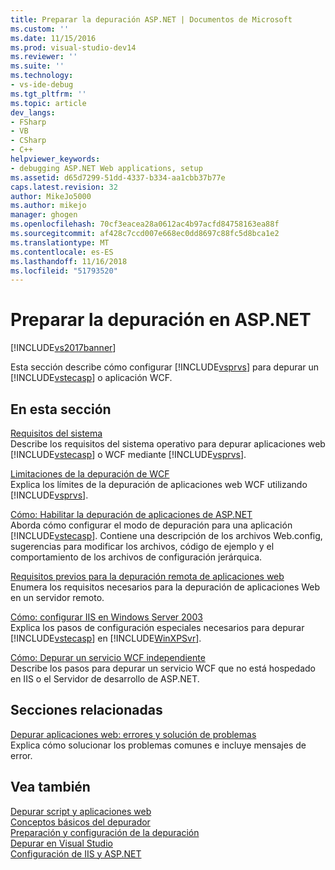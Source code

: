 ```yaml
---
title: Preparar la depuración ASP.NET | Documentos de Microsoft
ms.custom: ''
ms.date: 11/15/2016
ms.prod: visual-studio-dev14
ms.reviewer: ''
ms.suite: ''
ms.technology:
- vs-ide-debug
ms.tgt_pltfrm: ''
ms.topic: article
dev_langs:
- FSharp
- VB
- CSharp
- C++
helpviewer_keywords:
- debugging ASP.NET Web applications, setup
ms.assetid: d65d7299-51dd-4337-b334-aa1cbb37b77e
caps.latest.revision: 32
author: MikeJo5000
ms.author: mikejo
manager: ghogen
ms.openlocfilehash: 70cf3eacea28a0612ac4b97acfd84758163ea88f
ms.sourcegitcommit: af428c7ccd007e668ec0dd8697c88fc5d8bca1e2
ms.translationtype: MT
ms.contentlocale: es-ES
ms.lasthandoff: 11/16/2018
ms.locfileid: "51793520"
---
```

# <a name="preparing-to-debug-aspnet"></a>Preparar la depuración en ASP.NET
[!INCLUDE[vs2017banner](../includes/vs2017banner.md)]

Esta sección describe cómo configurar [!INCLUDE[vsprvs](../includes/vsprvs-md.md)] para depurar un [!INCLUDE[vstecasp](../includes/vstecasp-md.md)] o aplicación WCF.  
  
## <a name="in-this-section"></a>En esta sección  
 [Requisitos del sistema](../debugger/aspnet-debugging-system-requirements.md)  
 Describe los requisitos del sistema operativo para depurar aplicaciones web [!INCLUDE[vstecasp](../includes/vstecasp-md.md)] o WCF mediante [!INCLUDE[vsprvs](../includes/vsprvs-md.md)].  
  
 [Limitaciones de la depuración de WCF](../debugger/limitations-on-wcf-debugging.md)  
 Explica los límites de la depuración de aplicaciones web WCF utilizando [!INCLUDE[vsprvs](../includes/vsprvs-md.md)].  
  
 [Cómo: Habilitar la depuración de aplicaciones de ASP.NET](../debugger/how-to-enable-debugging-for-aspnet-applications.md)  
 Aborda cómo configurar el modo de depuración para una aplicación [!INCLUDE[vstecasp](../includes/vstecasp-md.md)]. Contiene una descripción de los archivos Web.config, sugerencias para modificar los archivos, código de ejemplo y el comportamiento de los archivos de configuración jerárquica.  
  
 [Requisitos previos para la depuración remota de aplicaciones web](../debugger/prerequistes-for-remote-debugging-web-applications.md)  
 Enumera los requisitos necesarios para la depuración de aplicaciones Web en un servidor remoto.  
  
 [Cómo: configurar IIS en Windows Server 2003](http://msdn.microsoft.com/en-us/23d557c5-ffcb-4fb2-be7c-5901d5f72ea1)  
 Explica los pasos de configuración especiales necesarios para depurar [!INCLUDE[vstecasp](../includes/vstecasp-md.md)] en [!INCLUDE[WinXPSvr](../includes/winxpsvr-md.md)].  
  
 [Cómo: Depurar un servicio WCF independiente](../debugger/how-to-debug-a-self-hosted-wcf-service.md)  
 Describe los pasos para depurar un servicio WCF que no está hospedado en IIS o el Servidor de desarrollo de ASP.NET.  
  
## <a name="related-sections"></a>Secciones relacionadas  
 [Depurar aplicaciones web: errores y solución de problemas](../debugger/debugging-web-applications-errors-and-troubleshooting.md)  
 Explica cómo solucionar los problemas comunes e incluye mensajes de error.  
  
## <a name="see-also"></a>Vea también  
 [Depurar script y aplicaciones web](../debugger/debugging-web-applications-and-script.md)   
 [Conceptos básicos del depurador](../debugger/debugger-basics.md)   
 [Preparación y configuración de la depuración](../debugger/debugger-settings-and-preparation.md)   
 [Depurar en Visual Studio](../debugger/debugging-in-visual-studio.md)   
 [Configuración de IIS y ASP.NET](http://msdn.microsoft.com/library/47ebf3b5-98de-4d31-a335-57e2ccd974b8)



